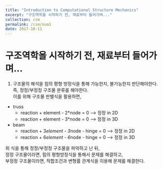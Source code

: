 ```yaml
---
title: "Introduction to Computational Structure Mechanics"
excerpt: "구조역학을 시작하기 전, 재료부터 들어가며..."
collection: csm
permalink: /csm/num1
date: 2017-10-11
---
```


# 구조역학을 시작하기 전, 재료부터 들어가며...
1. 구조물의 해석을 힘의 평형 방정식을 통해 가능한지, 불가능한지 판단해야한다.  
  즉, 정정/부정정 구조물 분류를 해야한다.  
  이를 위해 구조물 판별식을 활용하면,
* truss
  * reaction + element - 2*node = 0 --> 정정 in 2D
  * reaction + element - 3*node = 0 --> 정정 in 3D
* beam
  * reaction + 3*element - 3*node - hinge = 0 --> 정정 in 2D
  * reaction + 6*element - 6*node - hinge = 0 --> 정정 in 3D

위 식을 통해 정정/부정정 구조물을 파악하고 난 뒤,  
정정 구조물이라면, 힘의 평형방정식을 통해서 문제를 해결하고,  
부정정 구조물이라면, 적합조건과 변형률 관계식을 이용해 문제를 해결한다.
